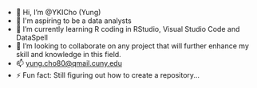- 👋 Hi, I’m @YKICho (Yung)
- 👀 I'm aspiring to be a data analysts
- 🌱 I’m currently learning R coding in RStudio, Visual Studio Code and DataSpell
- 💞️ I’m looking to collaborate on any project that will further enhance my skill and knowledge in this field.
- 📫 yung.cho80@qmail.cuny.edu
- ⚡ Fun fact: Still figuring out how to create a repository...

<!---
YKICho/YKICho is a ✨ special ✨ repository because its `README.md` (this file) appears on your GitHub profile.
You can click the Preview link to take a look at your changes.
--->
